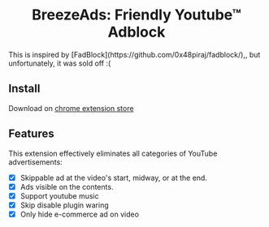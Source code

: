 <h1 align="center">BreezeAds: Friendly Youtube™ Adblock</h1>
This is inspired by [FadBlock](https://github.com/0x48piraj/fadblock/),, but unfortunately, it was sold off :(  

## Install
Download on [chrome extension store](https://chromewebstore.google.com/detail/breeze-ads-friendly-adblo/obccfdpkcaiaempmgmhebiaafhaikejh)

## Features

This extension effectively eliminates all categories of YouTube advertisements:

- [x] Skippable ad at the video's start, midway, or at the end.
- [x] Ads visible on the contents.
- [x] Support youtube music
- [x] Skip disable plugin waring
- [x] Only hide e-commerce ad on video
